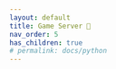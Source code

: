 ```yaml
---
layout: default
title: Game Server 👾
nav_order: 5
has_children: true
# permalink: docs/python
---
```


